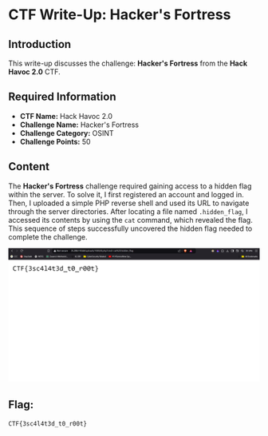 # CTF Write-Up: Hacker's Fortress

## Introduction

This write-up discusses the challenge: **Hacker's Fortress** from the **Hack Havoc 2.0** CTF.

## Required Information

- **CTF Name:** Hack Havoc 2.0
- **Challenge Name:** Hacker's Fortress
- **Challenge Category:** OSINT
- **Challenge Points:** 50

## Content
The **Hacker's Fortress** challenge required gaining access to a hidden flag within the server. To solve it, I first registered an account and logged in. Then, I uploaded a simple PHP reverse shell and used its URL to navigate through the server directories. After locating a file named `.hidden_flag`, I accessed its contents by using the `cat` command, which revealed the flag. This sequence of steps successfully uncovered the hidden flag needed to complete the challenge.

![](src\images\24.png)

## Flag: 
    CTF{3sc4l4t3d_t0_r00t}
                 


